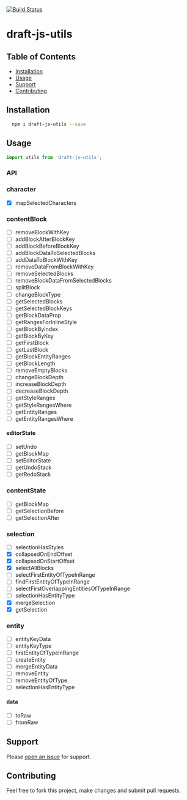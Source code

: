 [![Build Status](https://travis-ci.org/webdeveloperpr/draft-js-raw-content-state.svg?branch=master)](https://travis-ci.org/webdeveloperpr/draft-js-raw-content-state)
# draft-js-utils

## Table of Contents

- [Installation](#installation)
- [Usage](#usage)
- [Support](#support)
- [Contributing](#contributing)

## Installation

```sh
  npm i draft-js-utils --save
```

## Usage

```javascript
import utils from 'draft-js-utils';
```

### API

### character
- [x] mapSelectedCharacters

### contentBlock
- [ ] removeBlockWithKey
- [ ] addBlockAfterBlockKey
- [ ] addBlockBeforeBlockKey
- [ ] addBlockDataToSelectedBlocks
- [ ] addDataToBlockWithKey
- [ ] removeDataFromBlockWithKey
- [ ] removeSelectedBlocks
- [ ] removeBlockDataFromSelectedBlocks
- [ ] splitBlock
- [ ] changeBlockType
- [ ] getSelectedBlocks
- [ ] getSelectedBlockKeys
- [ ] getBlockDataProp
- [ ] getRangesForInlineStyle
- [ ] getBlockByIndex
- [ ] getBlockByKey
- [ ] getFirstBlock
- [ ] getLastBlock
- [ ] getBlockEntityRanges
- [ ] getBlockLength
- [ ] removeEmptyBlocks
- [ ] changeBlockDepth
- [ ] increaseBlockDepth
- [ ] decreaseBlockDepth
- [ ] getStyleRanges
- [ ] getStyleRangesWhere
- [ ] getEntityRanges
- [ ] getEntityRangesWhere

#### editorState
- [ ] setUndo
- [ ] getBlockMap
- [ ] setEditorState
- [ ] getUndoStack
- [ ] getRedoStack

### contentState
- [ ] getBlockMap
- [ ] getSelectionBefore
- [ ] getSelectionAfter 

### selection
- [ ] selectionHasStyles
- [x] collapsedOnEndOffset
- [x] collapsedOnStartOffset
- [x] selectAllBlocks
- [ ] selectFirstEntityOfTypeInRange
- [ ] findFirstEntityOfTypeInRange
- [ ] selectFirstOverlappingEntitiesOfTypeInRange
- [ ] selectionHasEntityType
- [x] mergeSelection
- [x] getSelection

### entity
- [ ] entityKeyData
- [ ] entityKeyType
- [ ] firstEntityOfTypeInRange
- [ ] createEntity
- [ ] mergeEntityData
- [ ] removeEntity
- [ ] removeEntityOfType
- [ ] selectionHasEntityType

#### data
- [ ] toRaw
- [ ] fromRaw

## Support

Please [open an issue](https://github.com/webdeveloperpr/draft-js-raw-content-state/issues) for support.

## Contributing

Feel free to fork this project, make changes and submit pull requests.

